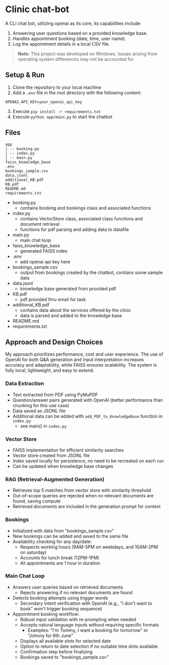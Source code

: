 # Clinic chat-bot 
A CLI chat bot, utilizing openai as its core, its capabilities include:
1. Answering user questions based on a provided knowledge base.
2. Handles appointment booking (date, time, user name).
3. Log the appointment details in a local CSV file.

> **Note:** This project was developed on Windows. Issues arising from operating system differences may not be accounted for.

## Setup & Run
1. Clone the repository to your local machine
2. Add a `.env` file in the root directory with the following content:
``` 
OPENAI_API_KEY=your_openai_api_key
```
3. Execute `pip install -r requirements.txt`
4. Execute `python app/main.py` to start the chatbot

## Files
    app
    | -- booking.py
    | -- index.py
    | -- main.py
    faiss_knowledge_base
    .env
    bookings_sample.csv
    data.jsonl
    additional_KB.pdf
    KB.pdf
    README.md
    requirements.txt

- booking.py
    - contains booking and bookings class and associated functions
- index.py
    - contains VectorStore class, associated class functions and document retrieval
    - functions for pdf parsing and adding data to datafile
- main.py
    - main chat loop
- faiss_knowledge_base
    - generated FAISS index
- .env
    - add openai api key here
- bookings_sample.csv
    - output from bookings created by the chatbot, contians some sample data
- data.jsonl
    - knowledge base generated from provided pdf
- KB.pdf
    - pdf provided thru email for task
- additional_KB.pdf
    - contains data about the services offered by the clinic
    - data is parsed and added to the knowledge base
- README.md
- requirements.txt

## Approach and Design Choices

My approach prioritizes performance, cost and user experience. The use of OpenAI for both Q&A generation and input interpretation increases accuracy and adaptability, while FAISS ensures scalability. The system is fully local, lightweight, and easy to extend.

### Data Extraction 
- Text extracted from PDF using PyMuPDF
- Question/answer pairs generated with OpenAI (better performance than chunking for this use case)
- Data saved as JSONL file
- Additional data can be added with `add_PDF_to_KnowledgeBase` function in `index.py`
    - see main() in `index.py`

### Vector Store
- FAISS implementation for efficient similarity searches
- Vector store created from JSONL file
- Index saved locally for persistence, no need to be recreated on each run
- Can be updated when knowledge base changes

### RAG (Retrieval-Augmented Generation)
- Retrieves top 5 matches from vector store with similarity threshold
- Out-of-scope queries are rejected when no relevant documents are found, saving compute 
- Retrieved documents are included in the generation prompt for context

### Bookings
- Initialized with data from "bookings_sample.csv"
- New bookings can be added and saved to the same file
- Availability checking for any day/date:
    - Respects working hours (9AM-5PM on weekdays, and 10AM-2PM on saturday)
    - Accounts for lunch break (12PM-1PM)
    - All appointments are 1 hour in duration

### Main Chat Loop
- Answers user queries based on retrieved documents
    - Rejects answering if no relevant documents are found
- Detects booking attempts using trigger words
    - Secondary intent verification with OpenAI (e.g., "I don't want to book" won't trigger booking sequence)
- Appointment booking workflow:
    - Robust input validation with re-prompting when needed
    - Accepts natural language inputs without requiring specific formats
        - Examples: "I'm Tommy, I want a booking for tomorrow" or "Johnny for 6th June"
    - Displays all available slots for selected date
    - Option to return to date selection if no suitable time slots available
    - Confirmation step before finalizing
    - Bookings saved to "bookings_sample.csv"







